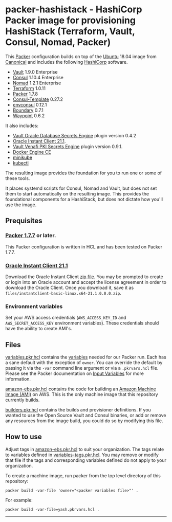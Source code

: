 # packer-hashistack - HashiCorp Packer image for provisioning HashiStack (Terraform, Vault, Consul, Nomad, Packer)

This [Packer](https://packer.io/) configuration builds on top of the [Ubuntu](https://ubuntu.com) 18.04 image from [Canonical](https://canonical.com/) and includes the following [HashiCorp](https://www.hashicorp.com) software.
* [Vault](https://vaultproject.io) 1.9.0 Enterprise
* [Consul](https://consul.io) 1.10.4 Enterprise
* [Nomad](https://nomadproject.io) 1.2.1 Enterprise
* [Terraform](https://terraform.io) 1.0.11
* [Packer](https://packer.io) 1.7.8
* [Consul-Template](https://github.com/hashicorp/consul-template) 0.27.2
* [envconsul](https://github.com/hashicorp/envconsul) 0.12.1
* [Boundary](https://boundaryproject.io) 0.7.1
* [Waypoint](https://waypointproject.io) 0.6.2

It also includes:
* [Vault Oracle Database Secrets Engine](https://www.vaultproject.io/docs/secrets/databases/oracle/) plugin version 0.4.2
* [Oracle Instant Client 21.1](https://www.oracle.com/database/technologies/instant-client/linux-x86-64-downloads.html).
* [Vault Venafi PKI Secrets Engine](https://github.com/Venafi/vault-pki-backend-venafi) plugin version 0.9.1.
* [Docker Engine CE](https://www.docker.com/)
* [minikube](https://minikube.sigs.k8s.io/docs/)
* [kubectl](https://kubernetes.io/docs/tasks/tools/)

The resulting image provides the foundation for you to run one or some of these tools.

It places systemd scripts for Consul, Nomad and Vault, but does not set them to start automatically on the resulting image. This provides the foundational components for a HashiStack, but does not dictate how you'll use the image.

## Prequisites

### [Packer 1.7.7](https://releases.hashicorp.com/packer/) or later.
This Packer configuration is written in HCL and has been tested on Packer 1.7.7.

### [Oracle Instant Client 21.1](https://www.oracle.com/database/technologies/instant-client/linux-x86-64-downloads.html)
Download the Oracle Instant Client [zip file](https://download.oracle.com/otn_software/linux/instantclient/211000/instantclient-basic-linux.x64-21.1.0.0.0.zip). You may be prompted to create or login into an Oracle account and accept the license agreement in order to download the Oracle Client. Once you download it, save it as `files/instantclient-basic-linux.x64-21.1.0.0.0.zip`.

### Environment variables
Set your AWS access credentials (`AWS_ACCESS_KEY_ID` and `AWS_SECRET_ACCESS_KEY` environment variables). These credentials should have the ability to create AMI's.

## Files
[variables.pkr.hcl](variables.pkr.hcl) contains the [variables](https://packer.io/docs/configuration/from-1.5/variables.html) needed for our Packer run. Each has a sane default with the exception of `owner`. You can override the default by passing it via the `-var` command line argument or via a `.pkrvars.hcl` file. Please see the Packer documentation on [Input Variables](https://packer.io/docs/configuration/from-1.5/variables.html) for more information.

[amazon-ebs.pkr.hcl](amazon-ebs.pkr.hcl) contains the code for building an [Amazon Machine Image (AMI)](https://docs.aws.amazon.com/AWSEC2/latest/UserGuide/AMIs.html) on AWS. This is the only machine image that this repository currently builds.

[builders.pkr.hcl](builders.pkr.hcl) contains the builds and provisioner definitions. If you wanted to use the Open Source Vault and Consul binaries, or add or remove any resources from the image build, you could do so by modifying this file.

## How to use

Adjust tags in [amazon-ebs.pkr.hcl](amazon-ebs.pkr.hcl) to suit your organization. The tags relate to variables defined in [variables-tags.pkr.hcl](variables-tags.pkr.hcl). You may remove or modify that file if the tags and corresponding variables defined do not apply to your organization.

To create a machine image, run packer from the top level directory of this repository:

```
packer build -var-file 'owner="<packer variables file>"' .
```

For example:

```
packer build -var-file=yash.pkrvars.hcl .
```

---

